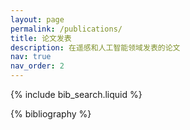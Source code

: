 ```yaml
---
layout: page
permalink: /publications/
title: 论文发表
description: 在遥感和人工智能领域发表的论文
nav: true
nav_order: 2
---
```


<!-- _pages/publications.md -->

<!-- Bibsearch Feature -->

{% include bib_search.liquid %}

<div class="publications">

{% bibliography %}

</div>
